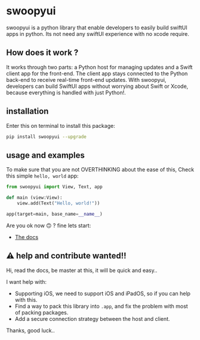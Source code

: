 # swoopyui
swoopyui is a python library that enable developers to easily build swiftUI apps in python. Its not need any swiftUI experience with no xcode require.

## How does it work ?
It works through two parts: a Python host for managing updates and a Swift client app for the front-end. The client app stays connected to the Python back-end to receive real-time front-end updates. With swoopyui, developers can build SwiftUI apps without worrying about Swift or Xcode, because everything is handled with just Python!.

## installation

Enter this on terminal to install this package:

```zsh
pip install swoopyui --upgrade
```


## usage and examples
To make sure that you are not OVERTHINKING about the ease of this, Check this simple `hello, world` app:

```python
from swoopyui import View, Text, app

def main (view:View):
    view.add(Text("Hello, world!"))

app(target=main, base_name=__name__)
```

Are you ok now 🙃 ? fine lets start:

- [The docs](https://github.com/SKbarbon/swoopyui/wiki)

## ⚠️ help and contribute wanted!!
Hi, read the docs, be master at this, it will be quick and easy..

I want help with:
- Supporting iOS, we need to support iOS and iPadOS, so if you can help with this.
- Find a way to pack this library into `.app`, and fix the problem with most of packing packages.
- Add a secure connection strategy between the host and client.

Thanks, good luck..

